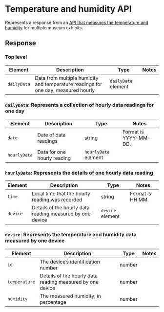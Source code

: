 # Temperature and humidity API
Represents a response from an [API that measures the temperature and humidity](https://github.com/kaefoody/Documenting-APIs-Course-Practice/blob/main/Temperature_and_Humidity_API/temperature-and-humidity-api.xml) for multiple museum exhibits. 

## Response 

### Top level
| Element | Description | Type | Notes |
|---|---|---|---|
| `dailyData`   | Data from multiple humidity and temperature readings for one day, measured hourly | `dailyData` element | |

### `dailyData`: Represents a collection of hourly data readings for one day
| Element | Description | Type | Notes |
|---|---|---|---|
| `date`        | Date of data readings                                                             | string            | Format is YYYY-MM-DD. |
| `hourlyData`  | Data for one hourly reading                                                       | `hourlyData` element | |

### `hourlyData`: Represents the details of one hourly data reading
| Element | Description | Type | Notes |
|---|---|---|---|
| `time`        | Local time that the hourly reading was recorded                                   | string | Format is HH:MM. |
| `device`      | Details of the hourly data reading measured by one device | `device` element | |

### `device`: Represents the temperature and humidity data measured by one device
| Element | Description | Type | Notes |
|---|---|---|---|
| `id`          | The device’s identification number                                                | number | |
| `temperature` | Details of the hourly data reading measured by one device                         | number | |
| `humidity`    | The measured humidity, in percentage                                              | number | |

